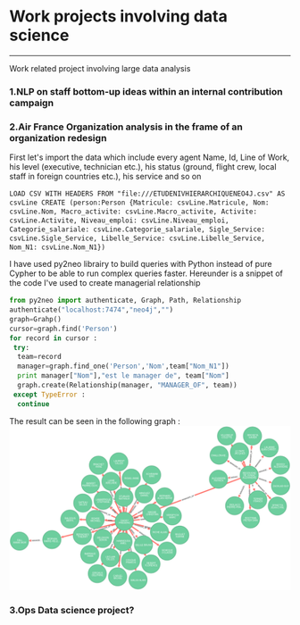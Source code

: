 # Work projects involving data science
--------------------------------------
Work related project involving large data analysis


### 1.NLP on staff bottom-up ideas within an internal contribution campaign

### 2.Air France Organization analysis in the frame of an organization redesign

First let's import the data which include every agent Name, Id, Line of Work, his level (executive, technician etc.), his status (ground, flight crew, local staff in foreign countries etc.), his service and so on

```
LOAD CSV WITH HEADERS FROM "file:///ETUDENIVHIERARCHIQUENEO4J.csv" AS csvLine CREATE (person:Person {Matricule: csvLine.Matricule, Nom: csvLine.Nom, Macro_activite: csvLine.Macro_activite, Activite: csvLine.Activite, Niveau_emploi: csvLine.Niveau_emploi, Categorie_salariale: csvLine.Categorie_salariale, Sigle_Service: csvLine.Sigle_Service, Libelle_Service: csvLine.Libelle_Service, Nom_N1: csvLine.Nom_N1})
```

I have used py2neo librairy to build queries with Python instead of pure Cypher to be able to run complex queries faster. Hereunder is a snippet of the code I've used to create managerial relationship

```python
from py2neo import authenticate, Graph, Path, Relationship
authenticate("localhost:7474","neo4j","")
graph=Grahp()
cursor=graph.find('Person')
for record in cursor :
 try:
  team=record
  manager=graph.find_one('Person','Nom',team["Nom_N1"])
  print manager["Nom"],"est le manager de", team["Nom"]
  graph.create(Relationship(manager, "MANAGER_OF", team))
 except TypeError :
  continue
 ```
The result can be seen in the following graph :
![alt text](/topgraph.png)


### 3.Ops Data science project?
